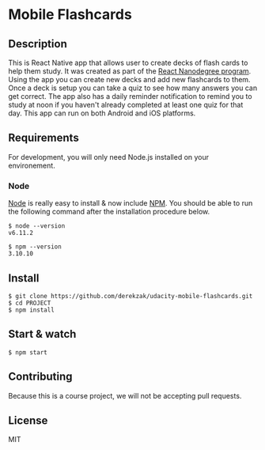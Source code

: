 # Mobile Flashcards

## Description

This is React Native app that allows user to create decks of flash cards to help them study.  It was created as part of the [React Nanodegree program](https://www.udacity.com/course/react-nanodegree--nd019).  Using the app you can create new decks and add new flashcards to them.  Once a deck is setup you can take a quiz to see how many answers you can get correct.  The app also has a daily reminder notification to remind you to study at noon if you haven't already completed at least one quiz for that day.  This app can run on both Android and iOS platforms.

## Requirements

For development, you will only need Node.js installed on your environement.

### Node

[Node](http://nodejs.org/) is really easy to install & now include [NPM](https://npmjs.org/).
You should be able to run the following command after the installation procedure
below.

    $ node --version
    v6.11.2

    $ npm --version
    3.10.10

## Install

    $ git clone https://github.com/derekzak/udacity-mobile-flashcards.git
    $ cd PROJECT
    $ npm install

## Start & watch

    $ npm start

## Contributing

Because this is a course project, we will not be accepting pull requests.

## License

MIT